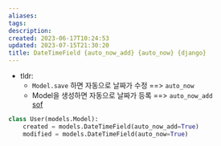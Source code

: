 ```yaml
---
aliases: 
tags: 
description:
created: 2023-06-17T10:24:53
updated: 2023-07-15T21:30:20
title: DateTimeField {auto_now_add} {auto_now} {django}
---
```

- tldr: 
	- `Model.save` 하면 자동으로 날짜가 수정 ==> `auto_now`
	- Model을 생성하면 자동으로 날짜가 등록 ==> `auto_now_add`  
[sof](https://stackoverflow.com/a/1737078/6428901)

```python
class User(models.Model):
    created = models.DateTimeField(auto_now_add=True)
    modified = models.DateTimeField(auto_now=True)
```
